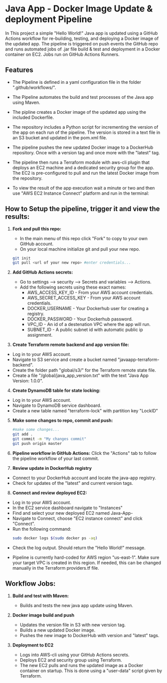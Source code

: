 # Java App - Docker Image Update & deployment Pipeline

In This project a simple "Hello World!" Java app is updated using a GitHub Actions workflow for re-building, testing, and deploying a Docker image of the updated app.
The pipeline is triggered on push events the GitHub repo and runs automated jobs of .jar file build & test and deployment in a Docker container on EC2.
Jobs run on GitHub Actions Runners.

## Features

- The Pipeline is defined in a yaml configuration file in the folder ".github/workflows/".

- The Pipeline automates the build and test processes of the Java app using Maven.

- The pipline creates a Docker image of the updated app using the included Dockerfile.

- The repository includes a Python script for incrementing the version of the app on each run of the pipeline. The version is stored in a text file in an S3 bucket and updated in the pom.xml file.

- The pipeline pushes the new updated Docker image to a DockerHub repository. Once with a version tag and once more with the "latest" tag.

- The pipeline then runs a Terraform module with aws-cli plugin that deploys an EC2 machine and a dedicated security group for the app. The EC2 is pre-configured to pull and run the latest Docker image from the repository.

- To view the result of the app execution wait a minute or two and then use "AWS EC2 Instance Connect" platform and run in the terminal:


## How to Setup the pipeline, trigger it and view the results:

1. **Fork and pull this repo:**
    - In the main menu of this repo click "Fork" to copy to your own GitHub account.
    - On your local machine initialize git and pull your new repo.

    ``` bash
    git init
    git pull <url of your new repo> #enter credentials...

    ```

2. **Add GitHub Actions secrets:**
    - Go to settings --> security --> Secrets and variables --> Actions.
    - Add the following secrets using these exact names:
      * AWS_ACCESS_KEY_ID - From your AWS account credentials.
      * AWS_SECRET_ACCESS_KEY - From your AWS account credentials.
      * DOCKER_USERNAME - Your Dockerhub user for creating a registry.
      * DOCKER_PASSWORD - Your Dockerhub password.
      * VPC_ID - An id of a destenation VPC where the app will run.
      * SUBNET_ID - A public subnet id with automatic public ip assignment.

3. **Create Terraform remote backend and app version file:**
  - Log in to your AWS account.
  - Navigate to S3 service and create a bucket named "javaapp-terraform-backend".
  - Create the folder path "global/s3/" for the Terraform remote state file.
  - Create a file "/global/java_app_version.txt" with the text "Java App Version: 1.0.0".

4. **Create DynamoDB table for state locking:**
  - Log in to your AWS account.
  - Navigate to DynamoDB service dashboard.
  - Create a new table named "terraform-lock" with partition key "LockID"

5. **Make some changes to repo, commit and push:**
   ``` bash
   #make some changes...
   git add .
   git commit -m "My changes commit"
   git push origin master

   ```
6. **Pipeline workflow in GitHub Actions:**
  Click the "Actions" tab to follow the pipeline workflow of your last commit.

7. **Review update in DockerHub registry**
  - Connect to your DockerHub account and locate the java-app registry.
  - Check for updates of the "latest" and current version tags.

8. **Connect and review deployed EC2:**
  - Log in to your AWS account.
  - In the EC2 service dashboard navigate to "Instances"
  - Find and select your new deployed EC2 named Java-App-<version>
  - Navigate to Connect, choose "EC2 instance connect" and click "Connect".
  - Run the following command:
    ``` bash
    sudo docker logs $(sudo docker ps -aq)

    ```
  - Check the log output. Should return the "Hello World!" message.

* Pipeline is currently hard-coded for AWS region "us-east-1". Make sure your target VPC is created in this region. If needed, this can be changed manually in the Terraform providers.tf file.


## Workflow Jobs:

1. **Build and test with Maven:**
   - Builds and tests the new java app update using Maven.

2. **Docker image build and push**
   - Updates the version file in S3 with new version tag.
   - Builds a new updated Docker image.
   - Pushes the new image to DockerHub with version and "latest" tags.

3. **Deployment to EC2**
   - Logs into AWS-cli using your GitHub Actions secrets.
   - Deploys EC2 and security group using Terraform.
   - The new EC2 pulls and runs the updated image as a Docker container on startup.
   This is done using a "user-data" script given by Terraform.

